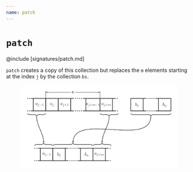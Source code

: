 ```yaml
---
name: patch
---
```


# `patch`

@include [signatures/patch.md]

`patch` creates a copy of this collection but replaces the `m` elements starting at the index `j` by the collection `bs`.

<figure class="diagram">
  <img src="images/patch.svg" alt="patch function">
  <!-- <figcaption class="diagram-desc"></figcaption> -->
</figure>
